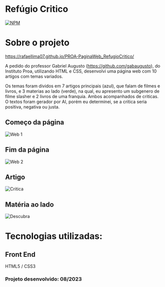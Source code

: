 # Refúgio Critico
[![NPM](https://img.shields.io/npm/l/react)](https://github.com/RafaelLima07/RafaelLima07.github.io-PROA-PaginaWeb-Refugio-Critico/blob/main/LICENSE) 

# Sobre o projeto

https://rafaellima07.github.io/PROA-PaginaWeb_RefugioCritico/

A pedido do professor Gabriel Augusto (https://github.com/gabaugusto), do Instituto Proa, utilizando HTML e CSS, desenvolvi uma página web com 10 artigos com temas variados.

Os temas foram dividos em 7 artigos principais (azul), que falam de filmes e livros, e 3 materias ao lado (verde), na qual, eu apresento um subgenero de filme slasher e 2 livros de uma franquia. Ambos acompanhados de criticas. O textos foram gerador por AI, porém eu determinei, se a critica seria positiva, negativa ou justa. 

## Começo da página
![Web 1](https://github.com/RafaelLima07/RafaelLima07.github.io-PROA-PaginaWeb-Refugio-Critico/blob/main/Assets/Captura%20de%20tela%202023-09-16%20192403.png)

## Fim da página
![Web 2](https://github.com/RafaelLima07/RafaelLima07.github.io-PROA-PaginaWeb-Refugio-Critico/blob/main/Assets/Captura%20de%20tela%202023-09-16%20192846.png)

## Artigo
![Critica](https://github.com/RafaelLima07/RafaelLima07.github.io-PROA-PaginaWeb-Refugio-Critico/blob/main/Assets/Captura%20de%20tela%202023-09-16%20192537.png)

## Matéria ao lado
![Descubra](https://github.com/RafaelLima07/RafaelLima07.github.io-PROA-PaginaWeb-Refugio-Critico/blob/main/Assets/Captura%20de%20tela%202023-09-16%20192702.png)

# Tecnologias utilizadas:
## Front End
HTML5 / CSS3

### Projeto desenvolvido: 08/2023
